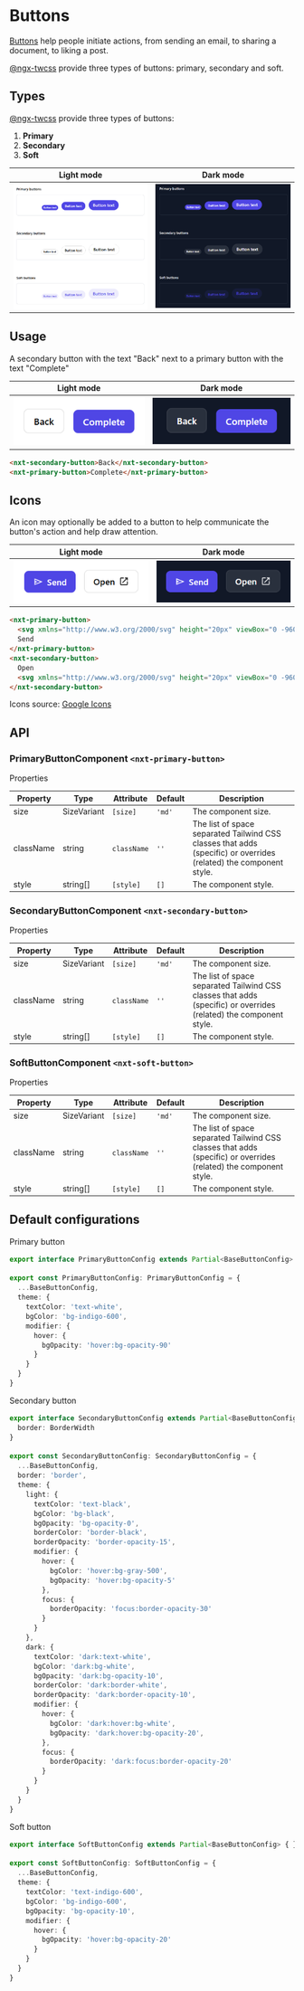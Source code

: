 # Buttons

[Buttons](https://developer.mozilla.org/en-US/docs/Web/HTML/Element/button)<!-- {.external} --> help people initiate actions, from sending an email, to sharing a document, to liking a post.

[@ngx-twcss](https://www.npmjs.com/package/ngx-twcss) provide three types of buttons: primary, secondary and soft.

## Types

[@ngx-twcss](https://www.npmjs.com/package/ngx-twcss) provide three types of buttons:

1. **Primary**
2. **Secondary**
3. **Soft**


Light mode | Dark mode
---------- | ---------
!["Buttons on light mode"](images/buttons/buttons.png) | !["Buttons on dark mode"](images/buttons/buttons-dark.png)

## Usage

A secondary button with the text "Back" next to a primary button with the text "Complete"

Light mode | Dark mode
---------- | ---------
![A secondary button with the text "Back" next to a primary button with the text "Complete"](images/buttons/buttons-usage-sample.png "Secondary and primary buttons.") | ![A secondary button with the text "Back" next to a primary button with the text "Complete"](images/buttons/buttons-usage-sample-dark.png "Secondary and primary buttons.")

```html
<nxt-secondary-button>Back</nxt-secondary-button>
<nxt-primary-button>Complete</nxt-primary-button>
```

## Icons

An icon may optionally be added to a button to help communicate the button's action and help draw attention.

Light mode | Dark mode
---------- | ---------
![A secondary button with the text "Back" next to a primary button with the text "Complete"](images/buttons/buttons-with-icon-usage-sample.png "Secondary and primary buttons.") | ![A secondary button with the text "Back" next to a primary button with the text "Complete"](images/buttons/buttons-with-icon-usage-sample-dark.png "Secondary and primary buttons.")

```html
<nxt-primary-button>
  <svg xmlns="http://www.w3.org/2000/svg" height="20px" viewBox="0 -960 960 960" width="20px" fill="currentColor"><path d="M144-192v-576l720 288-720 288Zm72-107 454-181-454-181v109l216 72-216 72v109Zm0 0v-362 362Z"/></svg>
  Send
</nxt-primary-button>
<nxt-secondary-button>
  Open
  <svg xmlns="http://www.w3.org/2000/svg" height="20px" viewBox="0 -960 960 960" width="20px" fill="currentColor"><path d="M216-144q-29.7 0-50.85-21.15Q144-186.3 144-216v-528q0-29.7 21.15-50.85Q186.3-816 216-816h264v72H216v528h528v-264h72v264q0 29.7-21.15 50.85Q773.7-144 744-144H216Zm171-192-51-51 357-357H576v-72h240v240h-72v-117L387-336Z"/></svg>
</nxt-secondary-button>
```

Icons source: [Google Icons](https://fonts.google.com/icons)

## API

### PrimaryButtonComponent `<nxt-primary-button>`

Properties

Property  | Type        | Attribute   | Default | Description
----------|-------------|-------------|---------|------------
size      | SizeVariant | `[size]`    | `'md'`  | The component size.
className | string      | `className` |  `''`   | The list of space separated Tailwind CSS classes that adds (specific) or overrides (related) the component style.
style     | string[]    | `[style]`   |  `[]`   | The component style.

### SecondaryButtonComponent `<nxt-secondary-button>`

Properties

Property  | Type        | Attribute   | Default | Description
----------|-------------|-------------|---------|------------
size      | SizeVariant | `[size]`    | `'md'`  | The component size.
className | string      | `className` |  `''`   | The list of space separated Tailwind CSS classes that adds (specific) or overrides (related) the component style.
style     | string[]    | `[style]`   |  `[]`   | The component style.

### SoftButtonComponent `<nxt-soft-button>`

Properties


Property  | Type        | Attribute   | Default | Description
----------|-------------|-------------|---------|------------
size      | SizeVariant | `[size]`    | `'md'`  | The component size.
className | string      | `className` |  `''`   | The list of space separated Tailwind CSS classes that adds (specific) or overrides (related) the component style.
style     | string[]    | `[style]`   |  `[]`   | The component style.

## Default configurations

Primary button

```ts
export interface PrimaryButtonConfig extends Partial<BaseButtonConfig> {};

export const PrimaryButtonConfig: PrimaryButtonConfig = {
  ...BaseButtonConfig,
  theme: {
    textColor: 'text-white',
    bgColor: 'bg-indigo-600',
    modifier: {
      hover: {
        bgOpacity: 'hover:bg-opacity-90'
      }
    }
  }
}
```

Secondary button

```ts
export interface SecondaryButtonConfig extends Partial<BaseButtonConfig> {
  border: BorderWidth
}

export const SecondaryButtonConfig: SecondaryButtonConfig = {
  ...BaseButtonConfig,
  border: 'border',
  theme: {
    light: {
      textColor: 'text-black',
      bgColor: 'bg-black',
      bgOpacity: 'bg-opacity-0',
      borderColor: 'border-black',
      borderOpacity: 'border-opacity-15',
      modifier: {
        hover: {
          bgColor: 'hover:bg-gray-500',
          bgOpacity: 'hover:bg-opacity-5'
        },
        focus: {
          borderOpacity: 'focus:border-opacity-30'
        }
      }
    },
    dark: {
      textColor: 'dark:text-white',
      bgColor: 'dark:bg-white',
      bgOpacity: 'dark:bg-opacity-10',
      borderColor: 'dark:border-white',
      borderOpacity: 'dark:border-opacity-10',
      modifier: {
        hover: {
          bgColor: 'dark:hover:bg-white',
          bgOpacity: 'dark:hover:bg-opacity-20',
        },
        focus: {
          borderOpacity: 'dark:focus:border-opacity-20'
        }
      }
    }
  }
}
```

Soft button

```ts
export interface SoftButtonConfig extends Partial<BaseButtonConfig> { };

export const SoftButtonConfig: SoftButtonConfig = {
  ...BaseButtonConfig,
  theme: {
    textColor: 'text-indigo-600',
    bgColor: 'bg-indigo-600',
    bgOpacity: 'bg-opacity-10',
    modifier: {
      hover: {
        bgOpacity: 'hover:bg-opacity-20'
      }
    }
  }
}
```
